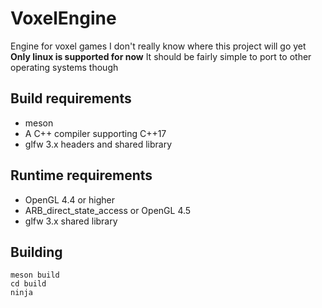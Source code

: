 # VoxelEngine
Engine for voxel games
I don't really know where this project will go yet
**Only linux is supported for now**
It should be fairly simple to port to other operating systems though

## Build requirements
- meson
- A C++ compiler supporting C++17
- glfw 3.x headers and shared library

## Runtime requirements
- OpenGL 4.4 or higher
- ARB_direct_state_access or OpenGL 4.5
- glfw 3.x shared library

## Building
```
meson build
cd build
ninja
```
